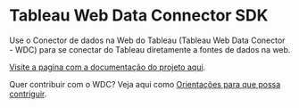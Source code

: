 # Tableau Web Data Connector SDK

Use o Conector de dados na Web do Tableau (Tableau Web Data Conector - WDC) para se conectar do Tableau diretamente a fontes de dados na web.

[Visite a pagina com a documentação do projeto aqui](https://tableau.github.io/webdataconnector/).

Quer contribuir com o WDC? Veja aqui como [Orientações para que possa contriguir](http://tableau.github.io/).
